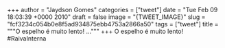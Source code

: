 
+++
author = "Jaydson Gomes"
categories = ["tweet"]
date = "Tue Feb 09 18:03:39 +0000 2010"
draft = false
image = "{TWEET_IMAGE}"
slug = "fcf3234c054b0e8f5ad934875ebb4753a2866a50"
tags = ["tweet"]
title = """O espelho é muito lento! ..."""
+++
O espelho é muito lento! #RaivaInterna
